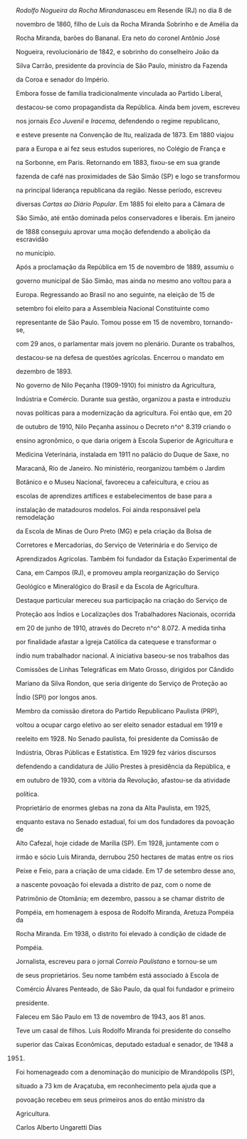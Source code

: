 

*Rodolfo Nogueira da Rocha Miranda*nasceu em Resende (RJ) no dia 8 de

novembro de 1860, filho de Luís da Rocha Miranda Sobrinho e de Amélia da

Rocha Miranda, barões do Bananal. Era neto do coronel Antônio José

Nogueira, revolucionário de 1842, e sobrinho do conselheiro João da

Silva Carrão, presidente da província de São Paulo, ministro da Fazenda

da Coroa e senador do Império.



Embora fosse de família tradicionalmente vinculada ao Partido Liberal,

destacou-se como propagandista da República. Ainda bem jovem, escreveu

nos jornais *Eco Juvenil* e *Iracema*, defendendo o regime republicano,

e esteve presente na Convenção de Itu, realizada de 1873. Em 1880 viajou

para a Europa e aí fez seus estudos superiores, no Colégio de França e

na Sorbonne, em Paris. Retornando em 1883, fixou-se em sua grande

fazenda de café nas proximidades de São Simão (SP) e logo se transformou

na principal liderança republicana da região. Nesse período, escreveu

diversas *Cartas ao Diário Popular*. Em 1885 foi eleito para a Câmara de

São Simão, até então dominada pelos conservadores e liberais. Em janeiro

de 1888 conseguiu aprovar uma moção defendendo a abolição da escravidão

no município.



Após a proclamação da República em 15 de novembro de 1889, assumiu o

governo municipal de São Simão, mas ainda no mesmo ano voltou para a

Europa. Regressando ao Brasil no ano seguinte, na eleição de 15 de

setembro foi eleito para a Assembleia Nacional Constituinte como

representante de São Paulo. Tomou posse em 15 de novembro, tornando-se,

com 29 anos, o parlamentar mais jovem no plenário. Durante os trabalhos,

destacou-se na defesa de questões agrícolas. Encerrou o mandato em

dezembro de 1893.



No governo de Nilo Peçanha (1909-1910) foi ministro da Agricultura,

Indústria e Comércio. Durante sua gestão, organizou a pasta e introduziu

novas políticas para a modernização da agricultura. Foi então que, em 20

de outubro de 1910, Nilo Peçanha assinou o Decreto n^o^ 8.319 criando o

ensino agronômico, o que daria origem à Escola Superior de Agricultura e

Medicina Veterinária, instalada em 1911 no palácio do Duque de Saxe, no

Maracanã, Rio de Janeiro. No ministério, reorganizou também o Jardim

Botânico e o Museu Nacional, favoreceu a cafeicultura, e criou as

escolas de aprendizes artífices e estabelecimentos de base para a

instalação de matadouros modelos. Foi ainda responsável pela remodelação

da Escola de Minas de Ouro Preto (MG) e pela criação da Bolsa de

Corretores e Mercadorias, do Serviço de Veterinária e do Serviço de

Aprendizados Agrícolas. Também foi fundador da Estação Experimental de

Cana, em Campos (RJ), e promoveu ampla reorganização do Serviço

Geológico e Mineralógico do Brasil e da Escola de Agricultura.



Destaque particular mereceu sua participação na criação do Serviço de

Proteção aos Índios e Localizações dos Trabalhadores Nacionais, ocorrida

em 20 de junho de 1910, através do Decreto n^o^ 8.072. A medida tinha

por finalidade afastar a Igreja Católica da catequese e transformar o

índio num trabalhador nacional. A iniciativa baseou-se nos trabalhos das

Comissões de Linhas Telegráficas em Mato Grosso, dirigidos por Cândido

Mariano da Silva Rondon, que seria dirigente do Serviço de Proteção ao

Índio (SPI) por longos anos.



Membro da comissão diretora do Partido Republicano Paulista (PRP),

voltou a ocupar cargo eletivo ao ser eleito senador estadual em 1919 e

reeleito em 1928. No Senado paulista, foi presidente da Comissão de

Indústria, Obras Públicas e Estatística. Em 1929 fez vários discursos

defendendo a candidatura de Júlio Prestes à presidência da República, e

em outubro de 1930, com a vitória da Revolução, afastou-se da atividade

política.



Proprietário de enormes glebas na zona da Alta Paulista, em 1925,

enquanto estava no Senado estadual, foi um dos fundadores da povoação de

Alto Cafezal, hoje cidade de Marília (SP). Em 1928, juntamente com o

irmão e sócio Luís Miranda, derrubou 250 hectares de matas entre os rios

Peixe e Feio, para a criação de uma cidade. Em 17 de setembro desse ano,

a nascente povoação foi elevada a distrito de paz, com o nome de

Patrimônio de Otomânia; em dezembro, passou a se chamar distrito de

Pompéia, em homenagem à esposa de Rodolfo Miranda, Aretuza Pompéia da

Rocha Miranda. Em 1938, o distrito foi elevado à condição de cidade de

Pompéia.



Jornalista, escreveu para o jornal *Correio Paulistano* e tornou-se um

de seus proprietários. Seu nome também está associado à Escola de

Comércio Álvares Penteado, de São Paulo, da qual foi fundador e primeiro

presidente.



Faleceu em São Paulo em 13 de novembro de 1943, aos 81 anos.



Teve um casal de filhos. Luís Rodolfo Miranda foi presidente do conselho

superior das Caixas Econômicas, deputado estadual e senador, de 1948 a

1951.



Foi homenageado com a denominação do município de Mirandópolis (SP),

situado a 73 km de Araçatuba, em reconhecimento pela ajuda que a

povoação recebeu em seus primeiros anos do então ministro da

Agricultura.



Carlos Alberto Ungaretti Dias




